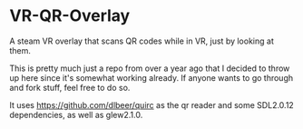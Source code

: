 # VR-QR-Overlay
A steam VR overlay that scans QR codes while in VR, just by looking at them.

This is pretty much just a repo from over a year ago that I decided to throw up here since it's somewhat working already.
If anyone wants to go through and fork stuff, feel free to do so.

It uses https://github.com/dlbeer/quirc as the qr reader and some SDL2.0.12 dependencies, as well as glew2.1.0.
